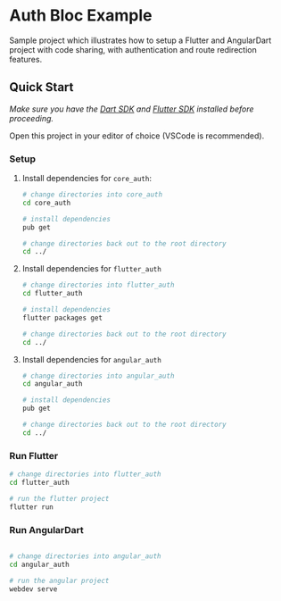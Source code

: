 # Auth Bloc Example

Sample project which illustrates how to setup a Flutter and AngularDart project with code sharing, with authentication and route redirection features.

## Quick Start

_Make sure you have the [Dart SDK](https://dart.dev/tools/sdk) and [Flutter SDK](https://flutter.dev/docs/get-started/install) installed before proceeding._

Open this project in your editor of choice (VSCode is recommended).

### Setup

1. Install dependencies for `core_auth`:

   ```bash
   # change directories into core_auth
   cd core_auth

   # install dependencies
   pub get

   # change directories back out to the root directory
   cd ../
   ```

2. Install dependencies for `flutter_auth`

   ```bash
   # change directories into flutter_auth
   cd flutter_auth

   # install dependencies
   flutter packages get

   # change directories back out to the root directory
   cd ../
   ```

3. Install dependencies for `angular_auth`

   ```bash
   # change directories into angular_auth
   cd angular_auth

   # install dependencies
   pub get

   # change directories back out to the root directory
   cd ../
   ```

### Run Flutter

```bash
# change directories into flutter_auth
cd flutter_auth

# run the flutter project
flutter run
```

### Run AngularDart

```bash

# change directories into angular_auth
cd angular_auth

# run the angular project
webdev serve
```